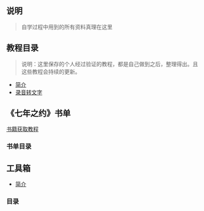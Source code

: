 ## 说明
> 自学过程中用到的所有资料真理在这里

## 教程目录
> 说明：这里保存的个人经过验证的教程，都是自己做到之后，整理得出。且这些教程会持续的更新。

- [简介](./guide/README.md)
- [录音转文字](./guide/录音转文字.md)

## 《七年之约》书单
[书籍获取教程](./guide/BookAcquisitionTutorial.md)

### 书单目录

## 工具箱
- [简介](./toolbox/README.md)
### 目录
